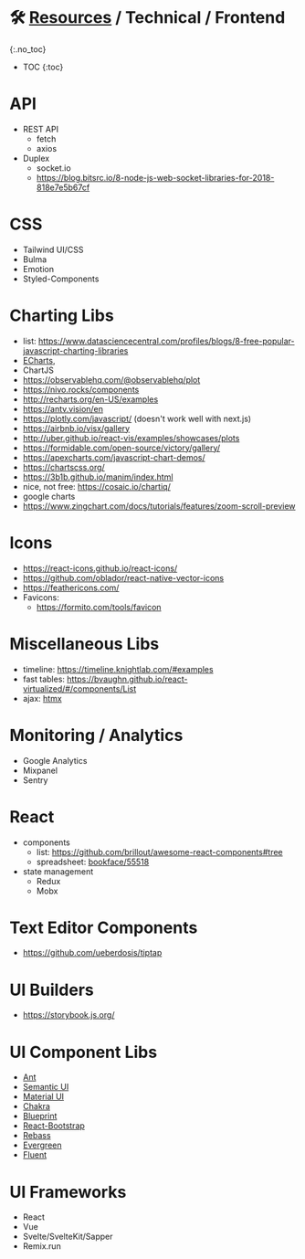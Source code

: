 # 🛠 [Resources](/stack/) / Technical / Frontend
{:.no_toc}

* TOC
{:toc}



# API
- REST API
	- fetch
	- axios
- Duplex 
	- socket.io
	- https://blog.bitsrc.io/8-node-js-web-socket-libraries-for-2018-818e7e5b67cf

# CSS
- Tailwind UI/CSS
- Bulma
- Emotion
- Styled-Components

# Charting Libs 
- list: https://www.datasciencecentral.com/profiles/blogs/8-free-popular-javascript-charting-libraries
- [ECharts](https://echarts.apache.org/en/index.html),
- ChartJS
- https://observablehq.com/@observablehq/plot
- https://nivo.rocks/components
- http://recharts.org/en-US/examples
- https://antv.vision/en
- https://plotly.com/javascript/ (doesn't work well with next.js)
- https://airbnb.io/visx/gallery
- http://uber.github.io/react-vis/examples/showcases/plots
- https://formidable.com/open-source/victory/gallery/
- https://apexcharts.com/javascript-chart-demos/
- https://chartscss.org/
- https://3b1b.github.io/manim/index.html
- nice, not free: https://cosaic.io/chartiq/
- google charts
- https://www.zingchart.com/docs/tutorials/features/zoom-scroll-preview


# Icons 
- https://react-icons.github.io/react-icons/
- https://github.com/oblador/react-native-vector-icons
- https://feathericons.com/
- Favicons:
	- https://formito.com/tools/favicon


# Miscellaneous Libs
- timeline: https://timeline.knightlab.com/#examples
- fast tables: https://bvaughn.github.io/react-virtualized/#/components/List
- ajax: [htmx](https://htmx.org/)


# Monitoring / Analytics
- Google Analytics
- Mixpanel
- Sentry

# React
- components
	- list: https://github.com/brillout/awesome-react-components#tree
	- spreadsheet: [bookface/55518](https://bookface.ycombinator.com/posts/55518)
- state management
	- Redux
	- Mobx


# Text Editor Components
- https://github.com/ueberdosis/tiptap


# UI Builders
- https://storybook.js.org/


# UI Component Libs
- [Ant](https://ant.design/components/overview/)
- [Semantic UI](https://react.semantic-ui.com/elements/button/)
- [Material UI](https://material-ui.com/)
- [Chakra](https://chakra-ui.com/theme)
- [Blueprint](https://blueprintjs.com/docs/#core/components/skeleton)
- [React-Bootstrap](https://react-bootstrap.github.io/components/alerts/)
- [Rebass](https://rebassjs.org/forms/checkbox)
- [Evergreen](https://evergreen.segment.com/components/)
- [Fluent](https://developer.microsoft.com/en-us/fluentui#/)


# UI Frameworks	
- React
- Vue
- Svelte/SvelteKit/Sapper
- Remix.run
